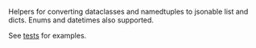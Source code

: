 
Helpers for converting dataclasses and namedtuples to jsonable list and dicts. Enums and datetimes also supported.

See [tests](test/) for examples.
    